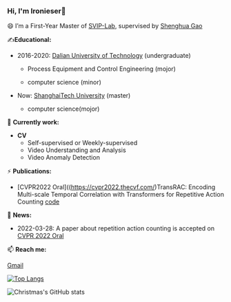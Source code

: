 ### Hi, I'm **Ironieser**👋

<!--
**Ironieser/Ironieser** is a ✨ _special_ ✨ repository because its `README.md` (this file) appears on your GitHub profile.

Here are some ideas to get you started:

- 🔭 I’m currently working on ...
- 🌱 I’m currently learning ...
- 👯 I’m looking to collaborate on ...
- 🤔 I’m looking for help with ...
- 💬 Ask me about ...
- 📫 How to reach me: ...
- 😄 Pronouns: ...
- ⚡ Fun fact: ...
-->

😄 I’m a First-Year Master of [SVIP-Lab](https://svip-lab.github.io/team.html), supervised by [Shenghua Gao](https://scholar.google.com/citations?hl=zh-CN&user=fe-1v0MAAAAJ)


✍**Educational:**
* 2016-2020: [Dalian University of Technology](https://www.dlut.edu.cn) (undergraduate)

    - Process Equipment and Control Engineering (mojor)

    - computer science (minor)

* Now: [ShanghaiTech University](https://www.shanghaitech.edu.cn/) (master)

    - computer science(mojor)


🔭 **Currently work:**
 * **CV**
     * Self-supervised or Weekly-supervised 
     * Video Understanding and Analysis
     * Video Anomaly Detection  

⚡ **Publications:**
 * [CVPR2022 Oral]((https://cvpr2022.thecvf.com/)TransRAC: Encoding Multi-scale Temporal Correlation with Transformers for Repetitive Action Counting [code](https://github.com/SvipRepetitionCounting/TransRAC)

💬 **News:**
- 2022-03-28: A paper about repetition action counting is accepted on [CVPR 2022 Oral](https://cvpr2022.thecvf.com/)

📫 **Reach me:**

[Gmail](ironieser@gmail.com)

[![Top Langs](https://github-readme-stats.vercel.app/api/top-langs/?username=Christmas&layout=compact)](https://github.com/Christmas/github-readme-stats)

![Christmas's GitHub stats](https://github-readme-stats.vercel.app/api?username=Christmas&show_icons=true&theme=tokyonight)

